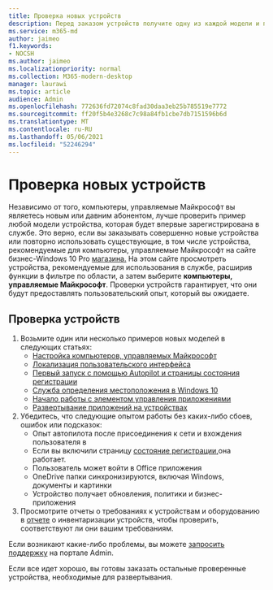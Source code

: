 ```yaml
---
title: Проверка новых устройств
description: Перед заказом устройств получите одну из каждой модели и протестировать ее
ms.service: m365-md
author: jaimeo
f1.keywords:
- NOCSH
ms.author: jaimeo
ms.localizationpriority: normal
ms.collection: M365-modern-desktop
manager: laurawi
ms.topic: article
audience: Admin
ms.openlocfilehash: 772636fd72074c8fad30daa3eb25b785519e7772
ms.sourcegitcommit: ff20f5b4e3268c7c98a84fb1cbe7db7151596b6d
ms.translationtype: MT
ms.contentlocale: ru-RU
ms.lasthandoff: 05/06/2021
ms.locfileid: "52246294"
---
```

# <a name="validate-new-devices"></a>Проверка новых устройств

Независимо от того, компьютеры, управляемые Майкрософт вы являетесь новым или давним абонентом, лучше проверить пример любой модели устройства, которая будет впервые зарегистрирована в службе. Это верно, если вы заказывать совершенно новые устройства или повторно использовать существующие, в том числе устройства, рекомендуемые для компьютеры, управляемые Майкрософт на сайте бизнес-Windows 10 Pro [магазина.](https://www.microsoft.com/windowsforbusiness/view-all-devices) На этом сайте просмотреть устройства, рекомендуемые  для использования  в службе, расширив функции в фильтре по области, а затем выберите **компьютеры, управляемые Майкрософт**. Проверки устройств гарантирует, что они будут предоставлять пользовательский опыт, который вы ожидаете.

## <a name="validate-devices"></a>Проверка устройств

1. Возьмите один или несколько примеров новых моделей в следующих статьях:
    - [Настройка компьютеров, управляемых Майкрософт](set-up-devices.md)
    - [Локализация пользовательского интерфейса](localization.md)
    - [Первый запуск с помощью Autopilot и страницы состояния регистрации](esp-first-run.md)
    - [Служба определения местоположения в Windows 10](device-location.md)
    - [Начало работы с элементом управления приложениями](get-started-app-control.md)
    - [Развертывание приложений на устройствах](deploy-apps.md)
2. Убедитесь, что следующие опытом работы без каких-либо сбоев, ошибок или подсказок:
    - Опыт автопилота после присоединения к сети и вхождения пользователя в
    - Если вы включили страницу [состояние регистрации,](esp-first-run.md)она работает.
    - Пользователь может войти в Office приложения
    - OneDrive папки синхронизируются, включая Windows, документы и картинки
    - Устройство получает обновления, политики и бизнес-приложения
3. Просмотрите отчеты о требованиях к устройствам и оборудованию в [отчете](../working-with-managed-desktop/device-inventory-report.md) о инвентаризации устройств, чтобы проверить, соответствуют ли они вашим требованиям.

Если возникают какие-либо проблемы, вы можете [запросить поддержку](../working-with-managed-desktop/admin-support.md) на портале Admin.

Если все идет хорошо, вы готовы заказать остальные проверенные устройства, необходимые для развертывания.